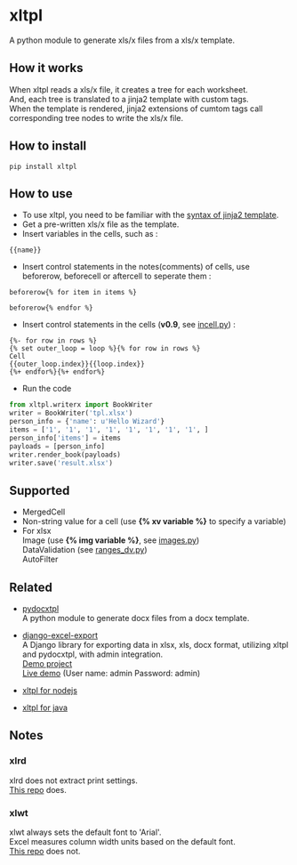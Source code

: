 
# xltpl
A python module to generate xls/x files from a xls/x template.

## How it works

When xltpl reads a xls/x file, it creates a tree for each worksheet.  
And, each tree is translated to a jinja2 template with custom tags.  
When the template is rendered, jinja2 extensions of cumtom tags call corresponding tree nodes to write the xls/x file.

## How to install

```shell
pip install xltpl
```

## How to use

*   To use xltpl, you need to be familiar with the [syntax of jinja2 template](https://jinja.palletsprojects.com/).
*   Get a pre-written xls/x file as the template.
*   Insert variables in the cells, such as : 

```jinja2
{{name}}
```
  
*   Insert control statements in the notes(comments) of cells, use beforerow, beforecell or aftercell to seperate them :


```jinja2
beforerow{% for item in items %}
```
```jinja2
beforerow{% endfor %}
```

*   Insert control statements in the cells (**v0.9**, see [incell.py](https://github.com/zhangyu836/xltpl/blob/master/examples/incell.py)) :

```jinja2
{%- for row in rows %}
{% set outer_loop = loop %}{% for row in rows %}
Cell
{{outer_loop.index}}{{loop.index}}
{%+ endfor%}{%+ endfor%}
```

*   Run the code
```python
from xltpl.writerx import BookWriter
writer = BookWriter('tpl.xlsx')
person_info = {'name': u'Hello Wizard'}
items = ['1', '1', '1', '1', '1', '1', '1', '1', ]
person_info['items'] = items
payloads = [person_info]
writer.render_book(payloads)
writer.save('result.xlsx')
```

## Supported
* MergedCell   
* Non-string value for a cell (use **{% xv variable %}** to specify a variable) 
* For xlsx  
Image (use **{% img variable %}**, see [images.py](https://github.com/zhangyu836/xltpl/blob/master/examples/images.py))  
DataValidation (see [ranges_dv.py](https://github.com/zhangyu836/xltpl/blob/master/examples/ranges_dv.py))  
AutoFilter


## Related
* [pydocxtpl](https://github.com/zhangyu836/pydocxtpl)  
A python module to generate docx files from a docx template.
* [django-excel-export](https://github.com/zhangyu836/django-excel-export)  
A Django library for exporting data in xlsx, xls, docx format, utilizing xltpl and pydocxtpl, with admin integration.  
[Demo project](https://github.com/zhangyu836/django-excel-export-demo)   
[Live demo](https://tranquil-tundra-83829.herokuapp.com/) (User name: admin
Password: admin)   

* [xltpl for nodejs](https://github.com/zhangyu836/node-xlsx-template)
* [xltpl for java](https://github.com/zhangyu836/xltpl4java)


## Notes

### xlrd

xlrd does not extract print settings.   
[This repo](https://github.com/zhangyu836/xlrd) does. 

### xlwt
  
xlwt always sets the default font to 'Arial'.  
Excel measures column width units based on the default font.   
[This repo](https://github.com/zhangyu836/xlwt) does not.  
